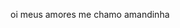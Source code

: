 oi meus amores
me chamo amandinha 

<!---
amandalinda2/amandalinda2 is a ✨ special ✨ repository because its `README.md` (this file) appears on your GitHub profile.
You can click the Preview link to take a look at your changes.
--->
